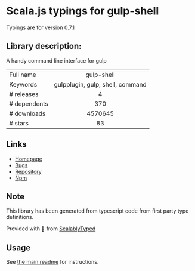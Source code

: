 
# Scala.js typings for gulp-shell

Typings are for version 0.7.1

## Library description:
A handy command line interface for gulp

|                    |                 |
| ------------------ | :-------------: |
| Full name          | gulp-shell |
| Keywords           | gulpplugin, gulp, shell, command |
| # releases         | 4 |
| # dependents       | 370 |
| # downloads        | 4570645 |
| # stars            | 83 |

## Links
- [Homepage](https://github.com/sun-zheng-an/gulp-shell)
- [Bugs](https://github.com/sun-zheng-an/gulp-shell/issues)
- [Repository](https://github.com/sun-zheng-an/gulp-shell)
- [Npm](https://www.npmjs.com/package/gulp-shell)
    


## Note
This library has been generated from typescript code from first party type definitions.

Provided with :purple_heart: from [ScalablyTyped](https://github.com/oyvindberg/ScalablyTyped)

## Usage
See [the main readme](../../readme.md) for instructions.


